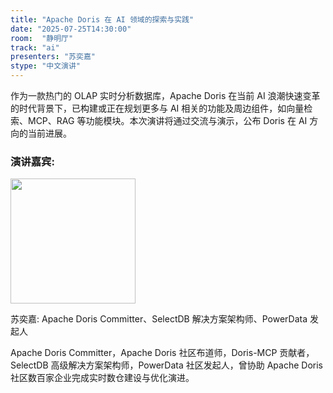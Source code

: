 ```yaml
---
title: "Apache Doris 在 AI 领域的探索与实践"
date: "2025-07-25T14:30:00"
room:  "静明厅"
track: "ai"
presenters: "苏奕嘉"
stype: "中文演讲"
---
```


作为一款热门的 OLAP 实时分析数据库，Apache Doris 在当前 AI 浪潮快速变革的时代背景下，已构建或正在规划更多与 AI 相关的功能及周边组件，如向量检索、MCP、RAG 等功能模块。本次演讲将通过交流与演示，公布 Doris 在 AI 方向的当前进展。

### 演讲嘉宾:

<img src="https://github.com/user-attachments/assets/9b0307e8-6187-442d-b535-baa0983e1244" width="200" />

苏奕嘉: Apache Doris Committer、SelectDB 解决方案架构师、PowerData 发起人

Apache Doris Committer，Apache Doris 社区布道师，Doris-MCP 贡献者，SelectDB 高级解决方案架构师，PowerData 社区发起人，曾协助 Apache Doris 社区数百家企业完成实时数仓建设与优化演进。
